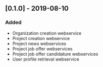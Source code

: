 ## [0.1.0] - 2019-08-10

### Added
- Organization creation webservice
- Project creation webservice
- Project news webservices
- Project job offer webservices
- Project job offer candidature webservices
- User profile retrieval webservice